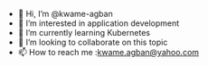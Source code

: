 - 👋 Hi, I’m @kwame-agban
- 👀 I’m interested in application development
- 🌱 I’m currently learning Kubernetes
- 💞️ I’m looking to collaborate on this topic
- 📫 How to reach me :kwame.agban@yahoo.com

<!---
kwame-agban/kwame-agban is a ✨ special ✨ repository because its `README.md` (this file) appears on your GitHub profile.
You can click the Preview link to take a look at your changes.
--->

